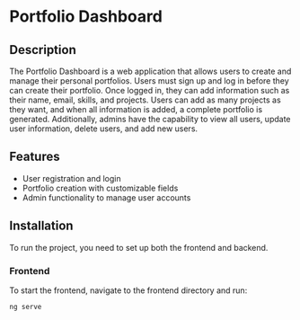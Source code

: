 # Portfolio Dashboard

## Description
The Portfolio Dashboard is a web application that allows users to create and manage their personal portfolios. Users must sign up and log in before they can create their portfolio. Once logged in, they can add information such as their name, email, skills, and projects. Users can add as many projects as they want, and when all information is added, a complete portfolio is generated. Additionally, admins have the capability to view all users, update user information, delete users, and add new users.

## Features
- User registration and login
- Portfolio creation with customizable fields
- Admin functionality to manage user accounts

## Installation
To run the project, you need to set up both the frontend and backend.

### Frontend
To start the frontend, navigate to the frontend directory and run:
```bash
ng serve

